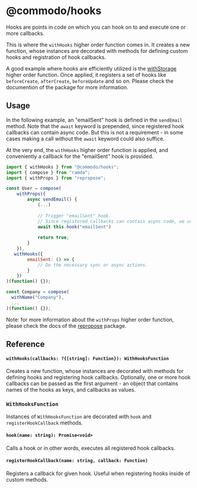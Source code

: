 # @commodo/hooks
Hooks are points in code on which you can hook on to and execute one or more callbacks. 

This is where the `withHooks` higher order function comes in. It creates a new function, whose instances are decorated with methods for defining custom hooks and registration of hook callbacks.

A good example where hooks are efficiently utilized is the [withStorage](../fields-storage) higher order function. Once applied, it registers a set of hooks like `beforeCreate`, `afterCreate`, `beforeUpdate` and so on. Please check the documention of the package for more information.

## Usage
In the following example, an "emailSent" hook is defined in the `sendEmail` method. Note that the `await` keyword is prepended, since registered hook callbacks can contain async code. But this is not a requirement - in some cases making a call without the `await` keyword could also suffice.

At the very end, the `withHooks` higher order function is applied, and conveniently a callback for the "emailSent" hook is provided.

```js
import { withHooks } from "@commodo/hooks";
import { compose } from "ramda";
import { withProps } from "repropose";

const User = compose(
    withProps({
        async sendEmail() {
            (...)
            
            // Trigger "emailSent" hook.
            // Since registered callbacks can contain async code, we use await keyword.
            await this.hook("emailSent")
            
            return true;
        }
    }),
   withHooks({
        emailSent: () => {
            // Do the necessary sync or async actions.
        }
    })
)(function() {});

const Company = compose(
  withName("Company"),
  ...
)(function() {});
```
Note: for more information about the `withProps` higher order function, please check the docs of the [repropose](https://github.com/doitadrian/repropose) package.

## Reference

#### `withHooks(callbacks: ?{[string]: Function}): WithHooksFunction`
Creates a new function, whose instances are decorated with methods for defining hooks and registering hook callbacks. 
Optionally, one or more hook callbacks can be passed as the first argument - an object that contains names of the hooks as keys, and callbacks as values.

### `WithHooksFunction`

Instances of `WithHooksFunction` are decorated with `hook` and `registerHookCallback` methods.

#### `hook(name: string): Promise<void>`
Calls a hook or in other words, executes all registered hook callbacks.

#### `registerHookCallback(name: string, callback: Function)`
Registers a callback for given hook. Useful when registering hooks inside of custom methods.
